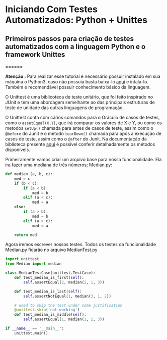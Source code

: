 # Iniciando Com Testes Automatizados: Python + Unittes

## Primeiros passos para criação de testes automatizados com a linguagem Python e o framework Unittes

======

**Atenção :** Para realizar esse tutorial é necessário possuir instalado em sua máquina o Python3, caso não possuia basta baixa-lo [aqui](https://www.python.org/downloads/) e intala-lo. Também é recomendável possuir conhecimento básico da linguagem.

O Unittest é uma biblicoteca de teste unitário, que foi feito inspirado no JUnit e tem uma abordagem semelhante ao das principais estruturas de teste de unidade das outras linguagens de programação.

O Unittest conta com cários comandos para o Oráculo de casos de testes, como o `assetEqual(X,Y)`, que irá comparar os valores de X e Y, ou como os metodos `setUp()` chamada para antes de casos de teste, assim como o `@before` do Junit e o metodo `tearDown()` chamada para após a execução de casos de teste, assim como o `@after` do Junit. Na documentação da biblioteca presente [aqui](https://docs.python.org/2/library/unittest.html) é possível conferir detalhadamente os métodos disponívels.

Primeiramente vamos criar um arquivo base para nossa funcionalidade. Ela ira fazer uma mediana de três números;
Median.py:
```python
def median (a, b, c):
    med = c
    if (b < c):
        if (a < b):
            med = b
        elif (a < c):
            med = a
    else:
        if (a > b):
            med = b
        elif (a > c):
            med = a

    return med
```

Agora iremos escrever nossos testes. Todos os testes da funcionalidade Median.py ficarão no arquivo MedianTest.py
```python
import unittest
from Median import median

class MedianTestCase(unittest.TestCase):
    def test_median_is_first(self):
        self.assertEqual(2, median(2, 1, 3))

    def test_median_is_last(self):
        self.assertNotEqual(1, median(3, 1, 2))

    # used to skip the test under some justification        
    @unittest.skip('not working') 
    def test_median_is_middle(self):
        self.assertEqual(1, median(1, 2, 3))

if __name__ == '__main__':
    unittest.main()

```